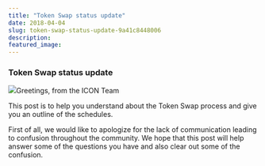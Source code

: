 ```yaml
---
title: "Token Swap status update"
date: 2018-04-04
slug: token-swap-status-update-9a41c8448006
description:
featured_image:
---
```


### Token Swap status update

![](https://cdn-images-1.medium.com/max/800/1*ci5qoARdmxgia73FSlCSIQ.jpeg)Greetings, from the ICON Team

This post is to help you understand about the Token Swap process and give you an outline of the schedules.

First of all, we would like to apologize for the lack of communication leading to confusion throughout the community. We hope that this post will help answer some of the questions you have and also clear out some of the confusion.

